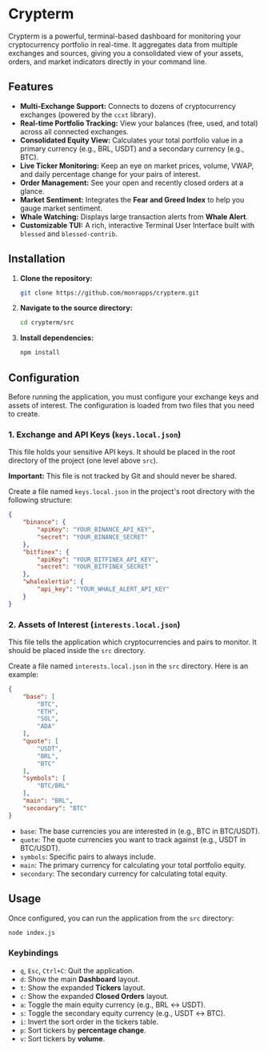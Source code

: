 # Crypterm

Crypterm is a powerful, terminal-based dashboard for monitoring your cryptocurrency portfolio in real-time. It aggregates data from multiple exchanges and sources, giving you a consolidated view of your assets, orders, and market indicators directly in your command line.

## Features

- **Multi-Exchange Support:** Connects to dozens of cryptocurrency exchanges (powered by the `ccxt` library).
- **Real-time Portfolio Tracking:** View your balances (free, used, and total) across all connected exchanges.
- **Consolidated Equity View:** Calculates your total portfolio value in a primary currency (e.g., BRL, USDT) and a secondary currency (e.g., BTC).
- **Live Ticker Monitoring:** Keep an eye on market prices, volume, VWAP, and daily percentage change for your pairs of interest.
- **Order Management:** See your open and recently closed orders at a glance.
- **Market Sentiment:** Integrates the **Fear and Greed Index** to help you gauge market sentiment.
- **Whale Watching:** Displays large transaction alerts from **Whale Alert**.
- **Customizable TUI:** A rich, interactive Terminal User Interface built with `blessed` and `blessed-contrib`.

## Installation

1.  **Clone the repository:**
    ```bash
    git clone https://github.com/monrapps/crypterm.git
    ```

2.  **Navigate to the source directory:**
    ```bash
    cd crypterm/src
    ```

3.  **Install dependencies:**
    ```bash
    npm install
    ```

## Configuration

Before running the application, you must configure your exchange keys and assets of interest. The configuration is loaded from two files that you need to create.

### 1. Exchange and API Keys (`keys.local.json`)

This file holds your sensitive API keys. It should be placed in the root directory of the project (one level above `src`).

**Important:** This file is not tracked by Git and should never be shared.

Create a file named `keys.local.json` in the project's root directory with the following structure:

```json
{
    "binance": {
        "apiKey": "YOUR_BINANCE_API_KEY",
        "secret": "YOUR_BINANCE_SECRET"
    },
    "bitfinex": {
        "apiKey": "YOUR_BITFINEX_API_KEY",
        "secret": "YOUR_BITFINEX_SECRET"
    },
    "whalealertio": {
        "api_key": "YOUR_WHALE_ALERT_API_KEY"
    }
}
```

### 2. Assets of Interest (`interests.local.json`)

This file tells the application which cryptocurrencies and pairs to monitor. It should be placed inside the `src` directory.

Create a file named `interests.local.json` in the `src` directory. Here is an example:

```json
{
    "base": [
        "BTC",
        "ETH",
        "SOL",
        "ADA"
    ],
    "quote": [
        "USDT",
        "BRL",
        "BTC"
    ],
    "symbols": [
        "BTC/BRL"
    ],
    "main": "BRL",
    "secondary": "BTC"
}
```
- `base`: The base currencies you are interested in (e.g., BTC in BTC/USDT).
- `quote`: The quote currencies you want to track against (e.g., USDT in BTC/USDT).
- `symbols`: Specific pairs to always include.
- `main`: The primary currency for calculating your total portfolio equity.
- `secondary`: The secondary currency for calculating total equity.

## Usage

Once configured, you can run the application from the `src` directory:

```bash
node index.js
```

### Keybindings

- `q`, `Esc`, `Ctrl+C`: Quit the application.
- `d`: Show the main **Dashboard** layout.
- `t`: Show the expanded **Tickers** layout.
- `c`: Show the expanded **Closed Orders** layout.
- `a`: Toggle the main equity currency (e.g., BRL ↔ USDT).
- `s`: Toggle the secondary equity currency (e.g., USDT ↔ BTC).
- `i`: Invert the sort order in the tickers table.
- `p`: Sort tickers by **percentage change**.
- `v`: Sort tickers by **volume**.
